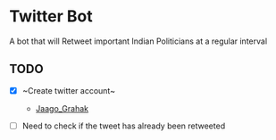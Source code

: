 # Twitter Bot

A bot that will Retweet important Indian Politicians at a regular interval

## TODO

- [x] ~Create twitter account~  
     * [Jaago_Grahak](https://twitter.com/Jaago_Grahak)  

- [ ] Need to check if the tweet has already been retweeted
